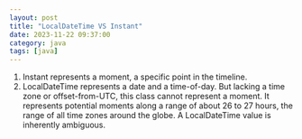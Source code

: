 ```yaml
---
layout: post
title: "LocalDateTime VS Instant"
date: 2023-11-22 09:37:00
category: java
tags: [java]
---
```


1. Instant represents a moment, a specific point in the timeline.  
2. LocalDateTime represents a date and a time-of-day. But lacking a time zone or offset-from-UTC, this class cannot represent a moment. It represents potential moments along a range of about 26 to 27 hours, the range of all time zones around the globe. A LocalDateTime value is inherently ambiguous.


[jekyll]: http://jekyllrb.com
[jekyll-gh]: https://github.com/jekyll/jekyll
[jekyll-help]: https://github.com/jekyll/jekyll-help


